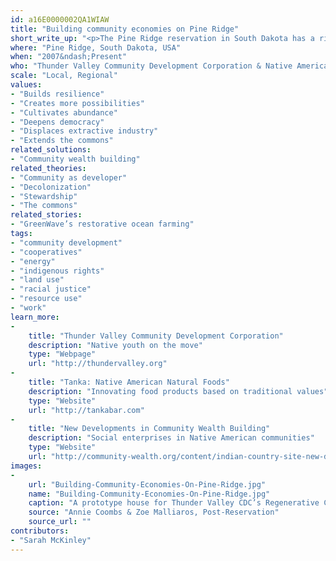```yaml
---
id: a16E0000002QA1WIAW
title: "Building community economies on Pine Ridge"
short_write_up: "<p>The Pine Ridge reservation in South Dakota has a rich legacy of struggle. It’s one of the poorest areas in the United States, but it is also the scene of exciting new developments in worker and community ownership. The Thunder Valley Community Development Corporation is building a net-zero “regenerative community” designed to sustainably produce all the energy it uses, managing their own construction to create both jobs and housing for the Oglala Lakota people. Elsewhere on Pine Ridge, Native-owned company Native American Natural is transitioning to employee ownership while bringing the buffalo back to Native lands. These developments signal a community taking charge of its own future.</p>"
where: "Pine Ridge, South Dakota, USA"
when: "2007&ndash;Present"
who: "Thunder Valley Community Development Corporation & Native American Natural Foods"
scale: "Local, Regional"
values:
- "Builds resilience"
- "Creates more possibilities"
- "Cultivates abundance"
- "Deepens democracy"
- "Displaces extractive industry"
- "Extends the commons"
related_solutions:
- "Community wealth building"
related_theories:
- "Community as developer"
- "Decolonization"
- "Stewardship"
- "The commons"
related_stories:
- "GreenWave’s restorative ocean farming"
tags:
- "community development"
- "cooperatives"
- "energy"
- "indigenous rights"
- "land use"
- "racial justice"
- "resource use"
- "work"
learn_more:
-
    title: "Thunder Valley Community Development Corporation"
    description: "Native youth on the move"
    type: "Webpage"
    url: "http://thundervalley.org"
-
    title: "Tanka: Native American Natural Foods"
    description: "Innovating food products based on traditional values"
    type: "Website"
    url: "http://tankabar.com"
-
    title: "New Developments in Community Wealth Building"
    description: "Social enterprises in Native American communities"
    type: "Website"
    url: "http://community-wealth.org/content/indian-country-site-new-developments-community-wealth-building"
images:
-
    url: "Building-Community-Economies-On-Pine-Ridge.jpg"
    name: "Building-Community-Economies-On-Pine-Ridge.jpg"
    caption: "A prototype house for Thunder Valley CDC’s Regenerative Community project, using native materials like strawbale to reduce the ecological impacts and costs of construction."
    source: "Annie Coombs & Zoe Malliaros, Post-Reservation"
    source_url: ""
contributors:
- "Sarah McKinley"
---
```

